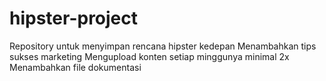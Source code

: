 # hipster-project
Repository untuk menyimpan rencana hipster kedepan
Menambahkan tips sukses marketing
Mengupload konten setiap minggunya minimal 2x                                                                                                                                       
Menambahkan file dokumentasi
